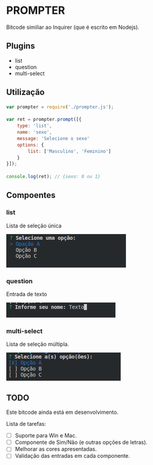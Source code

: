 # PROMPTER
Bitcode similiar ao Inquirer (que é escrito em Nodejs).

## Plugins
* list
* question
* multi-select

## Utilização

```js
var prompter = require('./prompter.js');

var ret = prompter.prompt([{
    type: 'list',
    name: 'sexo',
    message: 'Selecione o sexo'
    options: {
        list: ['Masculino', 'Feminino']
    }
}]);

console.log(ret); // {sexo: 0 ou 1}
```

## Compoentes

### list

Lista de seleção única

![list](assets/list.png)

### question

Entrada de texto

![question](assets/question.png)

### multi-select

Lista de seleção múltipla.

![multi-select](assets/multi-select.png)

## TODO

Este bitcode ainda está em desenvolvimento.

Lista de tarefas:
- [ ] Suporte para Win e Mac.
- [ ] Componente de Sim/Não (e outras opções de letras).
- [ ] Melhorar as cores apresentadas.
- [ ] Validação das entradas em cada componente.
